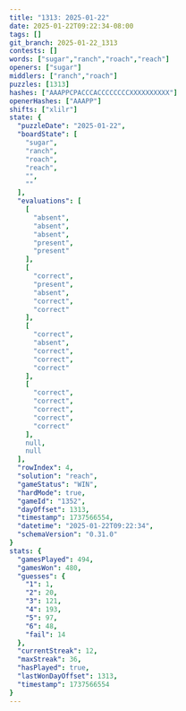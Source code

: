 ```yaml
---
title: "1313: 2025-01-22"
date: 2025-01-22T09:22:34-08:00
tags: []
git_branch: 2025-01-22_1313
contests: []
words: ["sugar","ranch","roach","reach"]
openers: ["sugar"]
middlers: ["ranch","roach"]
puzzles: [1313]
hashes: ["AAAPPCPACCCACCCCCCCCXXXXXXXXXX"]
openerHashes: ["AAAPP"]
shifts: ["xlilr"]
state: {
  "puzzleDate": "2025-01-22",
  "boardState": [
    "sugar",
    "ranch",
    "roach",
    "reach",
    "",
    ""
  ],
  "evaluations": [
    [
      "absent",
      "absent",
      "absent",
      "present",
      "present"
    ],
    [
      "correct",
      "present",
      "absent",
      "correct",
      "correct"
    ],
    [
      "correct",
      "absent",
      "correct",
      "correct",
      "correct"
    ],
    [
      "correct",
      "correct",
      "correct",
      "correct",
      "correct"
    ],
    null,
    null
  ],
  "rowIndex": 4,
  "solution": "reach",
  "gameStatus": "WIN",
  "hardMode": true,
  "gameId": "1352",
  "dayOffset": 1313,
  "timestamp": 1737566554,
  "datetime": "2025-01-22T09:22:34",
  "schemaVersion": "0.31.0"
}
stats: {
  "gamesPlayed": 494,
  "gamesWon": 480,
  "guesses": {
    "1": 1,
    "2": 20,
    "3": 121,
    "4": 193,
    "5": 97,
    "6": 48,
    "fail": 14
  },
  "currentStreak": 12,
  "maxStreak": 36,
  "hasPlayed": true,
  "lastWonDayOffset": 1313,
  "timestamp": 1737566554
}
---
```

<!-- more -->
